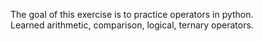 The goal of this exercise is to practice operators in python.  
Learned arithmetic, comparison, logical, ternary operators.
